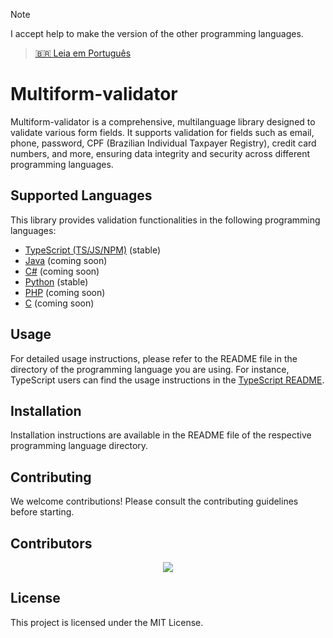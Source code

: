 > [!NOTE]
> I accept help to make the version of the other programming languages.

> [🇧🇷 Leia em Português](README.pt.md)

# Multiform-validator

Multiform-validator is a comprehensive, multilanguage library designed to validate various form fields. It supports validation for fields such as email, phone, password, CPF (Brazilian Individual Taxpayer Registry), credit card numbers, and more, ensuring data integrity and security across different programming languages.

## Supported Languages

This library provides validation functionalities in the following programming languages:

- [TypeScript (TS/JS/NPM)](https://github.com/gabriel-logan/multiform-validator/tree/main/packages/typescript/README.md) (stable)
- [Java](https://github.com/gabriel-logan/multiform-validator/tree/main/packages/java/README.md) (coming soon)
- [C#](https://github.com/gabriel-logan/multiform-validator/tree/main/packages/csharp/README.md) (coming soon)
- [Python](https://github.com/gabriel-logan/multiform-validator/tree/main/packages/python/README.md) (stable)
- [PHP](https://github.com/gabriel-logan/multiform-validator/tree/main/packages/php/README.md) (coming soon)
- [C](https://github.com/gabriel-logan/multiform-validator/tree/main/packages/c/README.md) (coming soon)

## Usage

For detailed usage instructions, please refer to the README file in the directory of the programming language you are using. For instance, TypeScript users can find the usage instructions in the [TypeScript README](https://github.com/gabriel-logan/multiform-validator/tree/main/packages/typescript/README.md).

## Installation

Installation instructions are available in the README file of the respective programming language directory.

## Contributing

We welcome contributions! Please consult the contributing guidelines before starting.

## Contributors

<a style="display: flex; justify-content: center;" href="https://github.com/gabriel-logan/multiform-validator/graphs/contributors">
    <img src="https://contrib.rocks/image?repo=gabriel-logan/multiform-validator" />
</a>

## License

This project is licensed under the MIT License.
